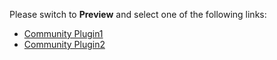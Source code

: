 Please switch to **Preview** and select one of the following links:

* [Community Plugin1](?template=plugin.md)
* [Community Plugin2](?template=plugins.md)
